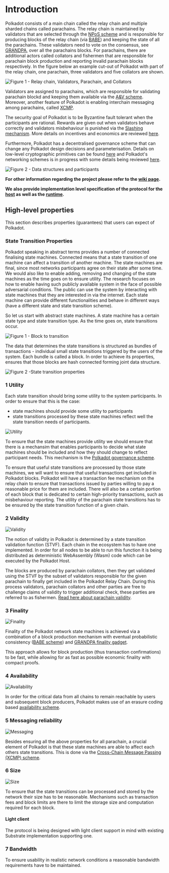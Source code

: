 # Introduction


Polkadot consists of a main chain called the relay chain and multiple sharded chains called parachains. The relay chain is maintained by validators that are selected through the [NPoS scheme](/polkadot/NPoS/index.md#the-npos-scheme) and is responsible for producing blocks of the relay chain (via [BABE](/polkadot/block-production/Babe.md)) and keeping the state of all the parachains.
These validators need to vote on the consensus, see [GRANDPA](/polkadot/finality.md), over all the parachains blocks. For parachains, there are additional actors called collators and fishermen that are responsible for parachain block production  and reporting invalid parachain blocks respectively. In the figure below an example cut-out of Polkadot with part of the relay chain, one parachain, three validators and five collators are shown.

![Figure 1 - Relay chain, Validators, Parachain, and Collators](/polkadot/images/data_structure.png)


Validators are assigned to parachains, which are responsible for validating parachain blockd and keeping them available via the [A&V scheme](/polkadot/Availability_and_Validity.md). Moreover, another feature of Polkadot is enabling interchain messaging among parachains, called [XCMP](/polkadot/XCMP.md).

The security goal of Polkadot is to be Byzantine fault tolerant when the participants are rational. Rewards are given out when validators behave correctly and validators misbehaviour is punished via the [Slashing mechanism](/polkadot/slashing.md). More details on incentives and economics are reviewed [here](2-token-economics.md).

Furthermore, Polkadot has a decentralised governance scheme that can change any Polkadot design decisions and parameterisation. Details on low-level cryptographic primitives can be found [here](/polkadot/keys/index.md) and Polkadot's networking schemes is in progress with some details being reviewed [here](/polkadot/networking.html).


![Figure 2 - Data structures and participants](/polkadot/images/whole.png)


**For other information regarding the project please refer to the [wiki page](https://wiki.polkadot.network).**

**We also provide implementation level specification of the protocol for the [host](/polkadot/specifications/host.md) as well as the [runtime](/polkadot/specifications/runtime.md).**

## High-level properties

This section describes properties (guarantees) that users can expect of Polkadot.


### State Transition Properties

Polkadot speaking in abstract terms provides a number of connected finalising state machines. Connected means that a state transition of one machine can affect a transition of another machine. The state machines are final, since most networks participants agree on their state after some time. We would also like to enable adding, removing and changing of the state machines as the time goes on to ensure utility.
The research focuses on how to enable having such publicly available system in the face of possible adversarial conditions. The public can use the system by interacting with state machines that they are interested in via the internet. Each state machine can provide different functionalities and behave in different ways (have a different state and state transition scheme).

So let us start with abstract state machines. A state machine has a certain state type and state transition type. As the time goes on, state transitions occur.

![Figure 1 - Block to transition](/polkadot/images/block_to_transition.png)


The data that determines the state transitions is structured as bundles of transactions - individual small state transitions triggered by the users of the system. Each bundle is called a block. In order to achieve its properties, ensures that those blocks are hash connected forming joint data structure.

![Figure 2 -State transition properties](/polkadot/images/properties.png)


### 1 Utility

Each state transition should bring some utility to the system participants. In order to ensure that this is the case:

- state machines should provide some utility to participants
- state transitions processed by these state machines reflect well the state transition needs of participants.

![Utility](/polkadot/images/usefulness.png)

To ensure that the state machines provide utility we should ensure that there is a mechansim that enables participants to decide what state machines should be included and how they should change to reflect participant needs. This mechanism is the [Polkadot governance scheme](https://github.com/paritytech/polkadot/wiki/Governance).

To ensure that useful state transitions are processed by those state machines, we will want to ensure that useful transactions get included in Polkadot blocks. Polkadot will have a transaction fee mechanism on the relay chain to ensure that transactions issued by parties willing to pay a reasonable price for them are included. There will also be a certain portion of each block that is dedicated to certain high-priority transactions, such as misbehaviour reporting. The utility of the parachain state transitions has to be ensured by the state transition function of a given chain.

### 2 Validity

![Validity](/polkadot/images/validity.png)

The notion of validity in Polkadot is determined by a state transition validation function (STVF). Each chain in the ecosystem has to have one implemented. In order for all nodes to be able to run this function it is being distributed as deterministic WebAssembly (Wasm) code which can be executed by the Polkadot Host.

The blocks are produced by parachain collators, then they get validated using the STVF by the subset of validators responsible for the given parachain to finally get included in the Polkadot Relay Chain. During this process validators, parachain collators and other parties are free to challenge claims of validity to trigger additional check, these parties are referred to as fishermen. [Read here about parachain validity](/polkadot/Availability_and_Validity.md).

### 3 Finality

![Finality](/polkadot/images/canonicality.png)

Finality of the Polkadot network state machines is achieved via a combination of a block production mechanism with eventual probabilistic consistency ([BABE scheme](/polkadot/block-production/Babe.md)) and [GRANDPA finality gadget](/polkadot/finality.md).

This approach allows for block production (thus transaction confirmations) to be fast, while allowing for as fast as possible economic finality with compact proofs.

### 4 Availability

![Availability](/polkadot/images/availability.png)

In order for the critical data from all chains to remain reachable by users and subsequent block producers, Polkadot makes use of an erasure coding based [availability scheme](/polkadot/Availability_and_Validity.md).

### 5 Messaging reliability

![Messaging](/polkadot/images/messaging.png)

Besides ensuring all the above properties for all parachain, a crucial element of Polkadot is that these state machines are able to affect each others state transitions. This is done via the [Cross-Chain Message Passing (XCMP) scheme](/polkadot/XCMP.md).

### 6 Size

![Size](/polkadot/images/size.png)

To ensure that the state transitions can be processed and stored by the network their size has to be reasonable. Mechanisms such as transaction fees and block limits are there to limit the storage size and computation required for each block.

#### Light client

The protocol is being designed with light client support in mind with existing Substrate implementation supporting one.

### 7 Bandwidth

To ensure usability in realistic network conditions a reasonable bandwidth requirements have to be maintained.
